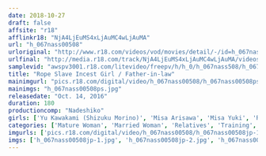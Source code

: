 ```yaml
---
date: 2018-10-27
draft: false
affsite: "r18"
afflinkr18: "NjA4LjEuMS4xLjAuMC4wLjAuMA"
url: "h_067nass00508"
urloriginal: "http://www.r18.com/videos/vod/movies/detail/-/id=h_067nass00508"
urlfinal: "http://media.r18.com/track/NjA4LjEuMS4xLjAuMC4wLjAuMA/videos/vod/movies/detail/-/id=h_067nass00508"
samplevid: "awspv3001.r18.com/litevideo/freepv/h/h_0/h_067nass508/h_067nass508_dmb_w.mp4"
title: "Rope Slave Incest Girl / Father-in-law"
mainimgurl: "pics.r18.com/digital/video/h_067nass00508/h_067nass00508ps.jpg"
mainimgs: "h_067nass00508ps.jpg"
releasedate: "Oct. 14, 2016"
duration: 180
productioncomp: "Nadeshiko"
girls: ['Yu Kawakami (Shizuku Morino)', 'Misa Arisawa', 'Misa Yuki', 'Ryoko Iori', 'Reiko Kobayakawa']
categories: ['Mature Woman', 'Married Woman', 'Relatives', 'Training', 'Bondage', 'Hi-Def']
imgurls: ['pics.r18.com/digital/video/h_067nass00508/h_067nass00508jp-1.jpg', 'pics.r18.com/digital/video/h_067nass00508/h_067nass00508jp-2.jpg', 'pics.r18.com/digital/video/h_067nass00508/h_067nass00508jp-3.jpg', 'pics.r18.com/digital/video/h_067nass00508/h_067nass00508jp-4.jpg', 'pics.r18.com/digital/video/h_067nass00508/h_067nass00508jp-5.jpg', 'pics.r18.com/digital/video/h_067nass00508/h_067nass00508jp-6.jpg', 'pics.r18.com/digital/video/h_067nass00508/h_067nass00508jp-7.jpg', 'pics.r18.com/digital/video/h_067nass00508/h_067nass00508jp-8.jpg', 'pics.r18.com/digital/video/h_067nass00508/h_067nass00508jp-9.jpg', 'pics.r18.com/digital/video/h_067nass00508/h_067nass00508jp-10.jpg', 'pics.r18.com/digital/video/h_067nass00508/h_067nass00508jp-11.jpg', 'pics.r18.com/digital/video/h_067nass00508/h_067nass00508jp-12.jpg', 'pics.r18.com/digital/video/h_067nass00508/h_067nass00508jp-13.jpg', 'pics.r18.com/digital/video/h_067nass00508/h_067nass00508jp-14.jpg', 'pics.r18.com/digital/video/h_067nass00508/h_067nass00508jp-15.jpg', 'pics.r18.com/digital/video/h_067nass00508/h_067nass00508jp-16.jpg', 'pics.r18.com/digital/video/h_067nass00508/h_067nass00508jp-17.jpg', 'pics.r18.com/digital/video/h_067nass00508/h_067nass00508jp-18.jpg', 'pics.r18.com/digital/video/h_067nass00508/h_067nass00508jp-19.jpg', 'pics.r18.com/digital/video/h_067nass00508/h_067nass00508jp-20.jpg']
imgs: ['h_067nass00508jp-1.jpg', 'h_067nass00508jp-2.jpg', 'h_067nass00508jp-3.jpg', 'h_067nass00508jp-4.jpg', 'h_067nass00508jp-5.jpg', 'h_067nass00508jp-6.jpg', 'h_067nass00508jp-7.jpg', 'h_067nass00508jp-8.jpg', 'h_067nass00508jp-9.jpg', 'h_067nass00508jp-10.jpg', 'h_067nass00508jp-11.jpg', 'h_067nass00508jp-12.jpg', 'h_067nass00508jp-13.jpg', 'h_067nass00508jp-14.jpg', 'h_067nass00508jp-15.jpg', 'h_067nass00508jp-16.jpg', 'h_067nass00508jp-17.jpg', 'h_067nass00508jp-18.jpg', 'h_067nass00508jp-19.jpg', 'h_067nass00508jp-20.jpg']
---
```

